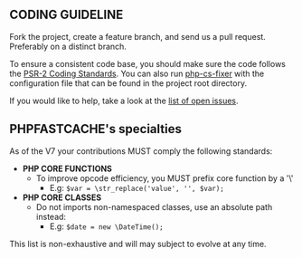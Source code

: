 CODING GUIDELINE
-------------------

Fork the project, create a feature branch, and send us a pull request.
Preferably on a distinct branch.

To ensure a consistent code base, you should make sure the code follows
the [PSR-2 Coding Standards](http://www.php-fig.org/psr/psr-2/). You can also
run [php-cs-fixer](https://github.com/FriendsOfPHP/PHP-CS-Fixer) with the
configuration file that can be found in the project root directory.

If you would like to help, take a look at the [list of open issues](https://github.com/PHPSocialNetwork/phpfastcache/issues).

PHPFASTCACHE's specialties 
-------------------
As of the V7 your contributions MUST comply the following standards:

- **PHP CORE FUNCTIONS**
  - To improve opcode efficiency, you MUST prefix core function by a '\\'
    - E.g: `$var = \str_replace('value', '', $var);`
- **PHP CORE CLASSES**
  - Do not imports non-namespaced classes, use an absolute path instead:  
    - E.g: `$date = new \DateTime();`

This list is non-exhaustive and will may subject to evolve at any time.